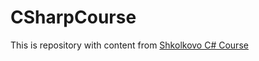 # CSharpCourse

This is repository with content from [Shkolkovo C# Course](https://vk.com/wall-118664176_52790)

